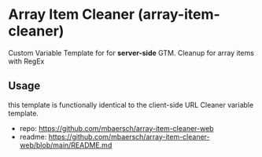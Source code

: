 # Array Item Cleaner (array-item-cleaner)
Custom Variable Template for for **server-side** GTM. Cleanup for array items with RegEx 

## Usage

this template is functionally identical to the client-side URL Cleaner variable template. 
- repo: https://github.com/mbaersch/array-item-cleaner-web
- readme: https://github.com/mbaersch/array-item-cleaner-web/blob/main/README.md
